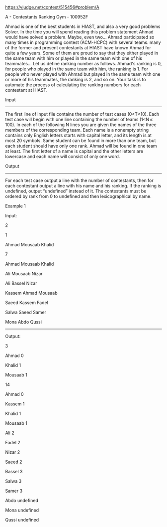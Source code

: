 https://vjudge.net/contest/515456#problem/A

A - Contestants Ranking Gym - 100952F 

Ahmad is one of the best students in HIAST, and also a very good problems Solver. In the time you will spend reading this problem statement Ahmad would have solved a problem. Maybe, even two... Ahmad participated so many times in programming contest (ACM-HCPC) with several teams. many of the former and present contestants at HIAST have known Ahmad for quite a few years. Some of them are proud to say that they either played in the same team with him or played in the same team with one of his teammates... Let us define ranking number as follows. Ahmad's ranking is 0, for people who played in the same team with him, the ranking is 1. For people who never played with Ahmad but played in the same team with one or more of his teammates, the ranking is 2, and so on. Your task is to automate the process of calculating the ranking numbers for each contestant at HIAST.

Input

<hr>

The first line of input file contains the number of test cases (0<T<10). Each test case will begin with one line containing the number of teams (1<N ≤ 100). In each of the following N lines you are given the names of the three members of the corresponding team. Each name is a nonempty string contains only English letters starts with capital letter, and its length is at most 20 symbols. Same student can be found in more than one team, but each student should have only one rank. Ahmad will be found in one team at least. The first letter of a name is capital and the other letters are lowercase and each name will consist of only one word.

Output

<hr>

For each test case output a line with the number of contestants, then for each contestant output a line with his name and his ranking. If the ranking is undefined, output “undefined” instead of it. The contestants must be ordered by rank from 0 to undefined and then lexicographical by name.

Example 1

Input:

2

1

Ahmad Mousaab Khalid

7

Ahmad Mousaab Khalid

Ali Mousaab Nizar

Ali Bassel Nizar

Kassem Ahmad Mousaab

Saeed Kassem Fadel

Salwa Saeed Samer

Mona Abdo Qussi


<hr>

Output:

3

Ahmad 0

Khalid 1

Mousaab 1

14

Ahmad 0

Kassem 1

Khalid 1

Mousaab 1

Ali 2

Fadel 2

Nizar 2

Saeed 2

Bassel 3

Salwa 3

Samer 3

Abdo undefined

Mona undefined

Qussi undefined